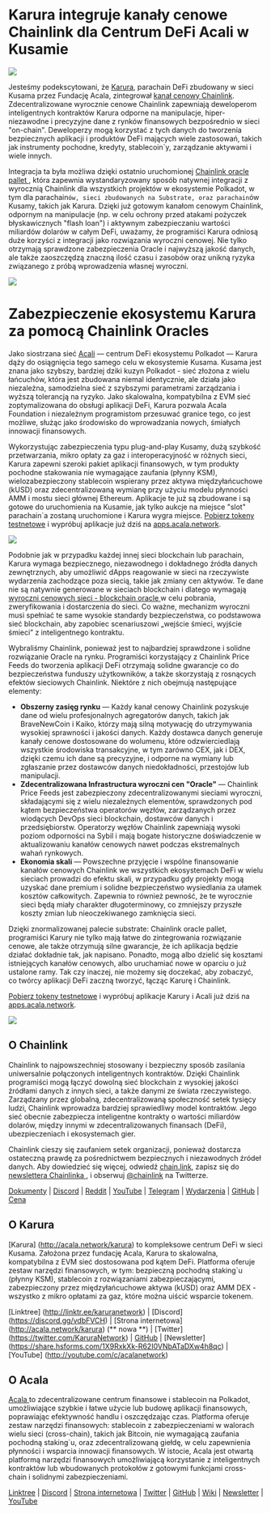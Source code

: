 # Karura integruje kanały cenowe Chainlink dla Centrum DeFi Acali w Kusamie

![](https://miro.medium.com/max/3200/0*dLjToIk5T5F_dSSc)

Jesteśmy podekscytowani, że [Karura](https://acala.network/karura), parachain DeFi zbudowany w sieci Kusama przez Fundację Acala, zintegrował [kanał cenowy Chainlink](https://data.chain.link/). Zdecentralizowane wyrocznie cenowe Chainlink zapewniają deweloperom inteligentnych kontraktów Karura odporne na manipulacje, hiper-niezawodne i precyzyjne dane z rynków finansowych bezpośrednio w sieci "on-chain". Deweloperzy mogą korzystać z tych danych do tworzenia bezpiecznych aplikacji i produktów DeFi mających wiele zastosowań, takich jak instrumenty pochodne, kredyty, stablecoin`y, zarządzanie aktywami i wiele innych.

Integracja ta była możliwa dzięki ostatnio uruchomionej [ Chainlink oracle pallet ](https://polkadot.network/chainlink-makes-oracle-pallet-available-to-all-substrate-polkadot-and-kusama-chains-2/), która zapewnia wystandaryzowany sposób natywnej integracji z wyrocznią Chainlink dla wszystkich projektów w ekosystemie Polkadot, w tym dla parachain`ów, sieci zbudowanych na Substrate, oraz parachain`ów Kusamy, takich jak Karura. Dzięki już gotowym kanałom cenowym Chainlink, odpornym na manipulacje (np. w celu ochrony przed atakami pożyczek błyskawicznych "flash loan") i aktywnym zabezpieczaniu wartości miliardów dolarów w całym DeFi, uważamy, że programiści Karura odniosą duże korzyści z integracji jako rozwiązania wyroczni cenowej. Nie tylko otrzymają sprawdzone zabezpieczenia Oracle i najwyższą jakość danych, ale także zaoszczędzą znaczną ilość czasu i zasobów oraz unikną ryzyka związanego z próbą wprowadzenia własnej wyroczni.

![](https://miro.medium.com/max/3200/0*ePOoL-jngB4LHFHH)

# Zabezpieczenie ekosystemu Karura za pomocą Chainlink Oracles

Jako siostrzana sieć [Acali](https://acala.network/) — centrum DeFi ekosystemu Polkadot — Karura dąży do osiągnięcia tego samego celu w ekosystemie Kusama. Kusama jest znana jako szybszy, bardziej dziki kuzyn Polkadot - sieć złożona z wielu łańcuchów, która jest zbudowana niemal identycznie, ale działa jako niezależna, samodzielna sieć z szybszymi parametrami zarządzania i wyższą tolerancją na ryzyko. Jako skalowalna, kompatybilna z EVM sieć zoptymalizowana do obsługi aplikacji DeFi, Karura pozwala Acala Foundation i niezależnym programistom przesuwać granice tego, co jest możliwe, służąc jako środowisko do wprowadzania nowych, śmiałych innowacji finansowych.

Wykorzystując zabezpieczenia typu plug-and-play Kusamy, dużą szybkość przetwarzania, mikro opłaty za gaz i interoperacyjność w różnych sieci, Karura zapewni szeroki pakiet aplikacji finansowych, w tym produkty pochodne stakowania nie wymagające zaufania (płynny KSM), wielozabezpieczony stablecoin wspierany przez aktywa międzyłańcuchowe (kUSD) oraz zdecentralizowaną wymianę przy użyciu modelu płynności AMM i mostu sieci głównej Ethereum. Aplikacje te już są zbudowane i są gotowe do uruchomienia na Kusamie, jak tylko aukcje na miejsce "slot" parachain`a zostaną uruchomione i Karura wygra miejsce. [Pobierz tokeny testnetowe](https://wiki.acala.network/learn/get-started) i wypróbuj aplikacje już dziś na [apps.acala.network](http://apps.acala.network).

![](https://miro.medium.com/max/4432/1*B8O-auSn_w1l5IgGSwhZRg.png)

Podobnie jak w przypadku każdej innej sieci blockchain lub parachain, Karura wymaga bezpiecznego, niezawodnego i dokładnego źródła danych zewnętrznych, aby umożliwić dApps reagowanie w sieci na rzeczywiste wydarzenia zachodzące poza siecią, takie jak zmiany cen aktywów. Te dane nie są natywnie generowane w sieciach blockchain i dlatego wymagają [ wyroczni cenowych sieci - blockchain oracle ](https://blog.chain.link/what-is-the-blockchain-oracle-problem/) w celu pobrania, zweryfikowania i dostarczenia do sieci. Co ważne, mechanizm wyroczni musi spełniać te same wysokie standardy bezpieczeństwa, co podstawowa sieć blockchain, aby zapobiec scenariuszowi „wejście śmieci, wyjście śmieci” z inteligentnego kontraktu.

Wybraliśmy Chainlink, ponieważ jest to najbardziej sprawdzone i solidne rozwiązanie Oracle na rynku. Programiści korzystający z Chainlink Price Feeds do tworzenia aplikacji DeFi otrzymają solidne gwarancje co do bezpieczeństwa funduszy użytkowników, a także skorzystają z rosnących efektów sieciowych Chainlink. Niektóre z nich obejmują następujące elementy:

- **Obszerny zasięg rynku** — Każdy kanał cenowy Chainlink pozyskuje dane od wielu profesjonalnych agregatorów danych, takich jak BraveNewCoin i Kaiko, którzy mają silną motywację do utrzymywania wysokiej sprawności i jakości danych. Każdy dostawca danych generuje kanały cenowe dostosowane do wolumenu, które odzwierciedlają wszystkie środowiska transakcyjne, w tym zarówno CEX, jak i DEX, dzięki czemu ich dane są precyzyjne, i odporne na wymiany lub zgłaszanie przez dostawców danych niedokładności, przestojów lub manipulacji.
- **Zdecentralizowana Infrastructura wyroczni cen "Oracle"** — Chainlink Price Feeds jest zabezpieczony zdecentralizowanymi sieciami wyroczni, składającymi się z wielu niezależnych elementów, sprawdzonych pod kątem bezpieczeństwa operatorów węzłów, zarządzanych przez wiodących DevOps sieci blockchain, dostawców danych i przedsiębiorstw. Operatorzy węzłów Chainlink zapewniają wysoki poziom odporności na Sybil i mają bogate historyczne doświadczenie w aktualizowaniu kanałów cenowych nawet podczas ekstremalnych wahań rynkowych.
- **Ekonomia skali** — Powszechne przyjęcie i wspólne finansowanie kanałów cenowych Chainlink we wszystkich ekosystemach DeFi w wielu sieciach prowadzi do efektu skali, w przypadku gdy projekty mogą uzyskać dane premium i solidne bezpieczeństwo wysiedlania za ułamek kosztów całkowitych. Zapewnia to również pewność, że te wyrocznie sieci będą miały charakter długoterminowy, co zmniejszy przyszłe koszty zmian lub nieoczekiwanego zamknięcia sieci.

Dzięki znormalizowanej palecie substrate: Chainlink oracle pallet, programiści Karury nie tylko mają łatwe do zintegrowania rozwiązanie cenowe, ale także otrzymują silne gwarancje, że ich aplikacja będzie działać dokładnie tak, jak napisano. Ponadto, mogą albo dzielić się kosztami istniejących kanałów cenowych, albo uruchamiać nowe w oparciu o już ustalone ramy. Tak czy inaczej, nie możemy się doczekać, aby zobaczyć, co twórcy aplikacji DeFi zaczną tworzyć, łącząc Karurę i Chainlink.

[Pobierz tokeny testnetowe](https://wiki.acala.network/learn/get-started) i wypróbuj aplikacje Karury i Acali już dziś na [apps.acala.network](http://apps.acala.network).

![](https://miro.medium.com/max/2402/1\*wnveYi3ZaxxGNedEB87ZsQ.png)

## **O Chainlink**

Chainlink to najpowszechniej stosowany i bezpieczny sposób zasilania uniwersalnie połączonych inteligentnych kontraktów. Dzięki Chainlink programiści mogą łączyć dowolną sieć blockchain z wysokiej jakości źródłami danych z innych sieci, a także danymi ze świata rzeczywistego. Zarządzany przez globalną, zdecentralizowaną społeczność setek tysięcy ludzi, Chainlink wprowadza bardziej sprawiedliwy model kontraktów. Jego sieć obecnie zabezpiecza inteligentne kontrakty o wartości miliardów dolarów, między innymi w zdecentralizowanych finansach (DeFi), ubezpieczeniach i ekosystemach gier.

Chainlink cieszy się zaufaniem setek organizacji, ponieważ dostarcza ostateczną prawdę za pośrednictwem bezpiecznych i niezawodnych źródeł danych. Aby dowiedzieć się więcej, odwiedź [chain.link](https://chain.link/), zapisz się do [ newslettera Chainlinka ](https://chn.lk/newsletter), i obserwuj [@chainlink](http://www.twitter.com/chainlink) na Twitterze.

[Dokumenty](https://docs.chain.link/docs/getting-started) | [](https://www.reddit.com/r/Chainlink/) [Discord](https://discordapp.com/invite/aSK4zew) | [Reddit](https://www.reddit.com/r/Chainlink/) | [YouTube](https://www.youtube.com/channel/UCnjkrlqaWEBSnKZQ71gdyFA) | [Telegram](https://t.me/chainlinkofficial) | [Wydarzenia](https://blog.chain.link/tag/events/) | [GitHub](https://github.com/smartcontractkit/chainlink) | [Cena](https://feeds.chain.link/)

## O Karura

\[Karura\] (http://acala.network/karura) to kompleksowe centrum DeFi w sieci Kusama. Założona przez fundację Acala, Karura to skalowalna, kompatybilna z EVM sieć dostosowana pod kątem DeFi. Platforma oferuje zestaw narzędzi finansowych, w tym: bezpieczną pochodną staking`u (płynny KSM), stablecoin z rozwiązaniami zabezpieczającymi, zabezpieczony przez międzyłańcuchowe aktywa (kUSD) oraz AMM DEX - wszystko z mikro opłatami za gaz, które można uiścić wsparcie tokenem.

\[Linktree\] (http://linktr.ee/karuranetwork) | \[Discord\] (https://discord.gg/vdbFVCH) | \[Strona internetowa\] (http://acala.network/karura) (** nowa **) | \[Twitter\] (https://twitter.com/KaruraNetwork) | [GitHub](https://github.com/AcalaNetwork/Acala) | \[Newsletter\] (https://share.hsforms.com/1X9RxkXk-R62I0VNbATaDXw4h8qc) | \[YouTube\] (http://youtube.com/c/acalanetwork)

## O Acala

[ Acala ](http://acala.network/) to zdecentralizowane centrum finansowe i stablecoin na Polkadot, umożliwiające szybkie i łatwe użycie lub budowę aplikacji finansowych, poprawiając efektywność handlu i oszczędzając czas. Platforma oferuje zestaw narzędzi finansowych: stablecoin z zabezpieczeniami w walorach wielu sieci (cross-chain), takich jak Bitcoin, nie wymagającą zaufania pochodną staking`u, oraz zdecentralizowaną giełdę, w celu zapewnienia płynności i wsparcia innowacji finansowych. W istocie, Acala jest otwartą platformą narzędzi finansowych umożliwiającą korzystanie z inteligentnych kontraktów lub wbudowanych protokołów z gotowymi funkcjami cross-chain i solidnymi zabezpieczeniami.

[Linktree](https://linktr.ee/acalanetwork) | [Discord](https://discord.gg/vdbFVCH) | [Strona internetowa](https://acala.network/) | [Twitter](https://twitter.com/AcalaNetwork) | [GitHub](https://github.com/AcalaNetwork/Acala) | [Wiki](https://github.com/AcalaNetwork/Acala/wiki) | [Newsletter](https://share.hsforms.com/1X9RxkXk-R62I0VNbATaDXw4h8qc) | [YouTube](http://youtube.com/c/acalanetwork)
